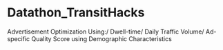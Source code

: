 # Datathon_TransitHacks
Advertisement Optimization Using:/
Dwell-time/
Daily Traffic Volume/
Ad-specific Quality Score using Demographic Characteristics
